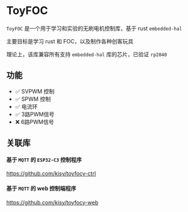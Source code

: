 # ToyFOC

`ToyFOC` 是一个用于学习和实验的无刷电机控制库，基于 rust `embedded-hal` 

主要目标是学习 rust 和 FOC，以及制作各种创客玩具

理论上，该库兼容所有支持 `embedded-hal` 库的芯片，已验证 `rp2040`

## 功能

* ✅ SVPWM 控制
* ✅ SPWM 控制
* ✅ 电流环
* ✅ 3路PWM信号
* ❌ 6路PWM信号


## 关联库

#### 基于 `MQTT` 的 `ESP32-C3` 控制程序 

https://github.com/kisy/toyfocy-ctrl

#### 基于 `MQTT` 的 web 控制端程序 
https://github.com/kisy/toyfocy-web
